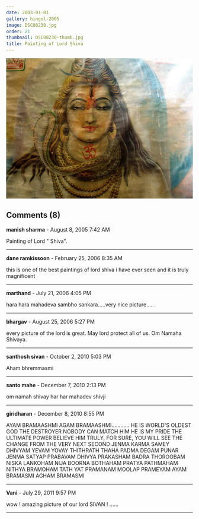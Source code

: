 ```yaml
---
date: 2003-01-01
gallery: hingol-2005
image: DSC08230.jpg
order: 21
thumbnail: DSC08230-thumb.jpg
title: Painting of Lord Shiva
---
```


![Painting of Lord Shiva](./DSC08230.jpg)

<div id="comments">

## Comments (8)

**manish sharma** - August  8, 2005  7:42 AM

Painting of Lord " Shiva".

---

**dane ramkissoon** - February 25, 2006  8:35 AM

this is one of the best paintings of lord shiva i have ever seen and it is truly magnificent

---

**marthand** - July 21, 2006  4:05 PM

hara hara mahadeva sambho sankara.....very nice picture.....

---

**bhargav** - August 25, 2006  5:27 PM

every picture of the lord is great. May lord protect all of us. Om Namaha Shivaya.

---

**santhosh sivan** - October  2, 2010  5:03 PM

Aham bhremmasmi

---

**santo mahe** - December  7, 2010  2:13 PM

om namah shivay
har har mahadev shivji

---

**giridharan** - December  8, 2010  8:55 PM

AYAM BRAMAASHMI AGAM BRAMAASHMI............
HE IS WORLD'S OLDEST GOD
THE DESTROYER
NOBODY CAN MATCH HIM
HE IS MY PRIDE
THE ULTIMATE POWER
BELIEVE HIM TRULY,
FOR SURE,
YOU WILL SEE THE CHANGE FROM THE VERY NEXT SECOND
JENMA KARMA SAMEY DHIVYAM
YEVAM YOVAY THITHRATH THAHA
PADMA DEGAM PUNAR JENMA
SATYAP PRABAVAM
DHIVYA PRAKASHAM
BADRA THOROOBAM
NISKA LANKOHAM
NIJA BOORNA BOTHAHAM
PRATYA PATHMAHAM
NITHYA BRAMOHAM
TATH YAT PRAMANAM
MOOLAP PRAMEYAM
AYAM BRAMASMI
AGHAM BRAMASMI

---

**Vani** - July 29, 2011  9:57 PM

wow ! amazing picture of our lord SIVAN ! ......

---

</div>